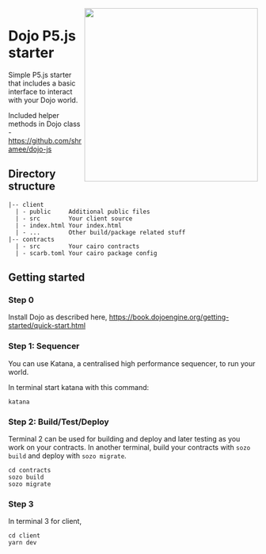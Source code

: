 <img width=350 src="https://github.com/shramee/dojo-p5/assets/11048263/c506e56e-e4aa-4ac3-9ebe-e207df15ecba" align=right>

# Dojo P5.js starter

Simple P5.js starter that includes a basic interface to interact with your Dojo world.

Included helper methods in Dojo class - https://github.com/shramee/dojo-js

## Directory structure

```
|-- client 
  | - public     Additional public files
  | - src        Your client source
  | - index.html Your index.html
  | - ...        Other build/package related stuff
|-- contracts
  | - src        Your cairo contracts
  | - scarb.toml Your cairo package config
```

## Getting started

### Step 0

Install Dojo as described here,
https://book.dojoengine.org/getting-started/quick-start.html

### Step 1: Sequencer

You can use Katana, a centralised high performance sequencer, to run your world.

In terminal start katana with this command:

```
katana
```

### Step 2: Build/Test/Deploy

Terminal 2 can be used for building and deploy and later testing as you work on your contracts.
In another terminal, build your contracts with `sozo build` and deploy with `sozo migrate`.

```
cd contracts
sozo build
sozo migrate
```

### Step 3

In terminal 3 for client,

```
cd client
yarn dev
```
